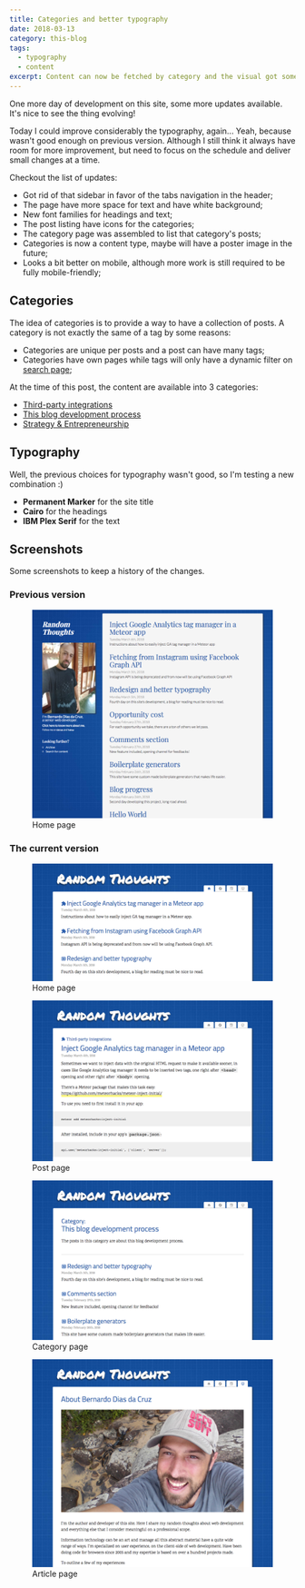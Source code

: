 ```yaml
---
title: Categories and better typography
date: 2018-03-13
category: this-blog
tags:
  - typography
  - content
excerpt: Content can now be fetched by category and the visual got some polishing for better readability.
---
```


One more day of development on this site, some more updates available. It's nice to see the thing evolving!

Today I could improve considerably the typography, again... Yeah, because wasn't good enough on previous version. Although I still think it always have room for more improvement, but need to focus on the schedule and deliver small changes at a time.

Checkout the list of updates:

- Got rid of that sidebar in favor of the tabs navigation in the header;
- The page have more space for text and have white background;
- New font families for headings and text;
- The post listing have icons for the categories;
- The category page was assembled to list that category's posts;
- Categories is now a content type, maybe will have a poster image in the future;
- Looks a bit better on mobile, although more work is still required to be fully mobile-friendly;

## Categories

The idea of categories is to provide a way to have a collection of posts. A category is not exactly the same of a tag by some reasons:

- Categories are unique per posts and a post can have many tags;
- Categories have own pages while tags will only have a dynamic filter on [search page](https://bernardodiasdacruz.com/search/);

At the time of this post, the content are available into 3 categories:

- [Third-party integrations](https://bernardodiasdacruz.com/category/integrations/)
- [This blog development process](https://bernardodiasdacruz.com/category/this-blog/)
- [Strategy & Entrepreneurship](https://bernardodiasdacruz.com/category/strategy/)

## Typography

Well, the previous choices for typography wasn't good, so I'm testing a new combination :)

- **Permanent Marker** for the site title
- **Cairo** for the headings
- **IBM Plex Serif** for the text

## Screenshots

Some screenshots to keep a history of the changes.

### Previous version

<figure>
  <img alt="Homepage of this blog's previous version" src="/content/posts/2018-03-13-categories-and-typography/previous.png" />
  <figcaption>Home page</figcaption>
</figure>

### The current version

<figure>
  <img alt="Homepage of this blog's current version" src="/content/posts/2018-03-13-categories-and-typography/current-home.png" />
  <figcaption>Home page</figcaption>
</figure>
<figure>
  <img alt="Post page of this blog's current version" src="/content/posts/2018-03-13-categories-and-typography/current-post.png" />
  <figcaption>Post page</figcaption>
</figure>
<figure>
  <img alt="Category page of this blog's current version" src="/content/posts/2018-03-13-categories-and-typography/current-category.png" />
  <figcaption>Category page</figcaption>
</figure>
<figure>
  <img alt="Article page of this blog's current version" src="/content/posts/2018-03-13-categories-and-typography/current-article.png" />
  <figcaption>Article page</figcaption>
</figure>
